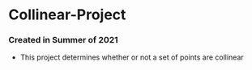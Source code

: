 # Collinear-Project
### Created in Summer of 2021
- This project determines whether or not a set of points are collinear
